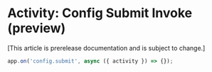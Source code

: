 # Activity: Config Submit Invoke (preview)

[This article is prerelease documentation and is subject to change.]

```typescript
app.on('config.submit', async ({ activity }) => {});
```